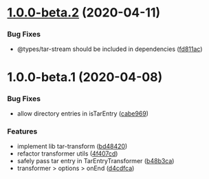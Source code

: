 # [1.0.0-beta.2](https://github.com/EqualMa/tar-transform/compare/v1.0.0-beta.1...v1.0.0-beta.2) (2020-04-11)


### Bug Fixes

* @types/tar-stream should be included in dependencies ([fd811ac](https://github.com/EqualMa/tar-transform/commit/fd811acd2ea1a94ffb969a3662368911e2b940ee))

# 1.0.0-beta.1 (2020-04-08)


### Bug Fixes

* allow directory entries in isTarEntry ([cabe969](https://github.com/EqualMa/tar-transform/commit/cabe96968f3316958fd9f5aa47cb3267c7111319))


### Features

* implement lib tar-transform ([bd48420](https://github.com/EqualMa/tar-transform/commit/bd484209541469b20f4e723bc9e11227c752359a))
* refactor transformer utils ([4f407cd](https://github.com/EqualMa/tar-transform/commit/4f407cddbea2c26fb12bdbd86f0c100efda35e23))
* safely pass tar entry in TarEntryTransformer ([b48b3ca](https://github.com/EqualMa/tar-transform/commit/b48b3cac010f6f20c35ec493c577bcfceaea21f1))
* transformer > options > onEnd ([d4cdfca](https://github.com/EqualMa/tar-transform/commit/d4cdfcad1e2fecf565aa29f0192b9d63a2b3313f))
